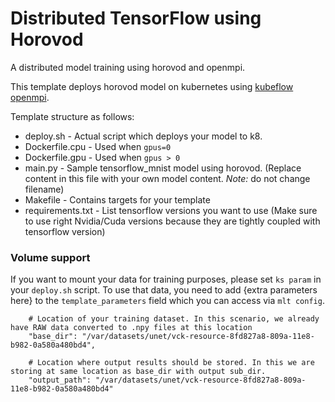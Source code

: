 # Distributed TensorFlow using Horovod

A distributed model training using horovod and openmpi.

This template deploys horovod model on kubernetes using [kubeflow openmpi](https://github.com/kubeflow/kubeflow/blob/master/kubeflow/openmpi/README.md).

Template structure as follows:

* deploy.sh - Actual script which deploys your model to k8.
* Dockerfile.cpu - Used when `gpus=0`
* Dockerfile.gpu - Used when `gpus > 0`
* main.py - Sample tensorflow_mnist model using horovod. (Replace content in this file with your own model content. *Note:* do not change filename)
* Makefile - Contains targets for your template
* requirements.txt - List tensorflow versions you want to use (Make sure to use right Nvidia/Cuda versions
        because they are tightly coupled with tensorflow version)


### Volume support

If you want to mount your data for training purposes, please set `ks param` in your `deploy.sh` script.
To use that data, you need to add {extra parameters here} to the `template_parameters` field which you
can access via `mlt config`.


```
    # Location of your training dataset. In this scenario, we already have RAW data converted to .npy files at this location
    "base_dir": "/var/datasets/unet/vck-resource-8fd827a8-809a-11e8-b982-0a580a480bd4",

    # Location where output results should be stored. In this we are storing at same location as base_dir with output sub_dir.
    "output_path": "/var/datasets/unet/vck-resource-8fd827a8-809a-11e8-b982-0a580a480bd4"

```
